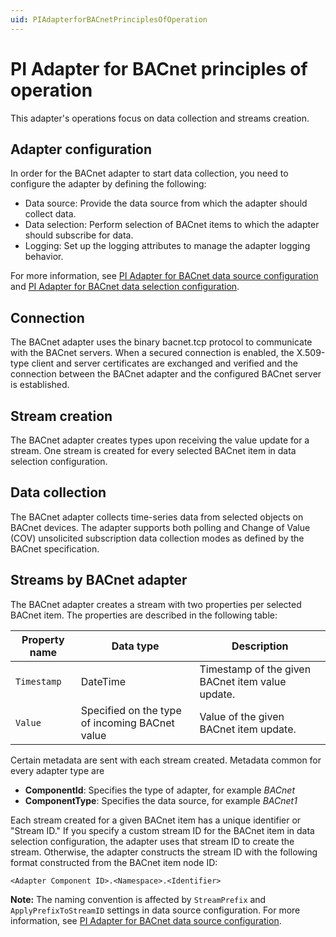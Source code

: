 ```yaml
---
uid: PIAdapterforBACnetPrinciplesOfOperation
---
```


# PI Adapter for BACnet principles of operation

This adapter's operations focus on data collection and streams creation. 

## Adapter configuration

In order for the BACnet adapter to start data collection, you need to configure the adapter by defining the following:

- Data source: Provide the data source from which the adapter should collect data.
- Data selection: Perform selection of BACnet items to which the adapter should subscribe for data.
- Logging: Set up the logging attributes to manage the adapter logging behavior.

For more information, see [PI Adapter for BACnet data source configuration](xref:PIAdapterforBACnetDataSourceConfiguration) and [PI Adapter for BACnet data selection configuration](xref:PIAdapterforBACnetDataSelectionConfiguration). 

## Connection

The BACnet adapter uses the binary bacnet.tcp protocol to communicate with the BACnet servers. When a secured connection is enabled, the X.509-type client and server certificates are exchanged and verified and the connection between the BACnet adapter and the configured BACnet server is established.

## Stream creation

The BACnet adapter creates types upon receiving the value update for a stream. One stream is created for every selected BACnet item in data selection configuration.

## Data collection

The BACnet adapter collects time-series data from selected objects on BACnet devices. The adapter supports both polling and Change of Value (COV) unsolicited subscription data collection modes as defined by the BACnet specification.

## Streams by BACnet adapter

The BACnet adapter creates a stream with two properties per selected BACnet item. The properties are described in the following table:

| Property name | Data type | Description |
|---------------|-----------|-------------|
| `Timestamp`     | DateTime  | Timestamp of the given BACnet item value update. |
| `Value`         | Specified on the type of incoming BACnet value | Value of the given BACnet item update. |

Certain metadata are sent with each stream created. Metadata common for every adapter type are

- **ComponentId**: Specifies the type of adapter, for example _BACnet_
- **ComponentType**: Specifies the data source, for example _BACnet1_

Each stream created for a given BACnet item has a unique identifier or "Stream ID." If you specify a custom stream ID for the BACnet item in data selection configuration, the adapter uses that stream ID to create the stream. Otherwise, the adapter constructs the stream ID with the following format constructed from the BACnet item node ID:

```
<Adapter Component ID>.<Namespace>.<Identifier>
```

**Note:** The naming convention is affected by `StreamPrefix` and `ApplyPrefixToStreamID` settings in data source configuration. For more information, see [PI Adapter for BACnet data source configuration](xref:PIAdapterforBACnetDataSourceConfiguration).
